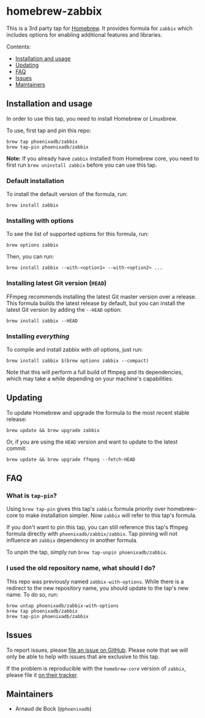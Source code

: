 # homebrew-zabbix

This is a 3rd party tap for [Homebrew](http://brew.sh/). It provides formula for `zabbix` which includes options for enabling additional features and libraries.

Contents:

- [Installation and usage](#installation-and-usage)
- [Updating](#updating)
- [FAQ](#faq)
- [Issues](#issues)
- [Maintainers](#maintainers)

## Installation and usage

In order to use this tap, you need to install Homebrew or Linuxbrew.

To use, first tap and pin this repo:

```
brew tap phoenixadb/zabbix
brew tap-pin phoenixadb/zabbix
```

**Note:** If you already have `zabbix` installed from Homebrew core, you need to first run `brew uninstall zabbix` before you can use this tap.

### Default installation

To install the default version of the formula, run:

```
brew install zabbix
```

### Installing with options

To see the list of supported options for this formula, run:

```
brew options zabbix
```

Then, you can run:

```
brew install zabbix --with-<option1> --with-<option2> ...
```

### Installing latest Git version (`HEAD`)

FFmpeg recommends installing the latest Git master version over a release. This formula builds the latest release by default, but you can install the latest Git version by adding the `--HEAD` option:

```
brew install zabbix --HEAD
```

### Installing *everything*

To compile and install zabbix with *all* options, just run:

```
brew install zabbix $(brew options zabbix --compact)
```

Note that this will perform a full build of ffmpeg and its dependencies, which may take a while depending on your machine's capabilities.

## Updating

To update Homebrew and upgrade the formula to the most recent stable release:

```
brew update && brew upgrade zabbix
```

Or, if you are using the `HEAD` version and want to update to the latest commit:

```
brew update && brew upgrade ffmpeg --fetch-HEAD
```

## FAQ

### What is `tap-pin`?

Using `brew tap-pin` gives this tap's `zabbix` formula priority over homebrew-core to make installation simpler. Now `zabbix` will refer to this tap's formula.

If you don't want to pin this tap, you can still reference this tap's ffmpeg formula directly with `phoenixadb/zabbix/zabbix`. Tap pinning will not influence an `zabbix` dependency in another formula.

To unpin the tap, simply run `brew tap-unpin phoenixadb/zabbix`.

### I used the old repository name, what should I do?

This repo was previously named `zabbix-with-options`. While there is a redirect to the new repository name, you should update to the tap's new name. To do so, run:

```
brew untap phoenixadb/zabbix-with-options
brew tap phoenixadb/zabbix
brew tap-pin phoenixadb/zabbix
```

## Issues

To report issues, please [file an issue on GitHub](https://github.com/varenc/homebrew-zabbix/issues). Please note that we will only be able to help with issues that are exclusive to this tap.

If the problem is reproducible with the `homebrew-core` version of `zabbix`, please file it [on their tracker](https://github.com/Homebrew/homebrew-core/).

## Maintainers

- Arnaud de Bock (`@phoenixadb`)


